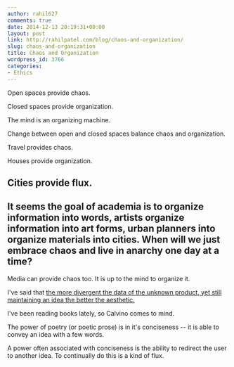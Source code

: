 ```yaml
---
author: rahil627
comments: true
date: 2014-12-13 20:19:31+00:00
layout: post
link: http://rahilpatel.com/blog/chaos-and-organization/
slug: chaos-and-organization
title: Chaos and Organization
wordpress_id: 3766
categories:
- Ethics
---
```


Open spaces provide chaos.

Closed spaces provide organization.

The mind is an organizing machine.

Change between open and closed spaces balance chaos and organization.

Travel provides chaos.

Houses provide organization.

Cities provide flux.
--

It seems the goal of academia is to organize information into words, artists organize information into art forms, urban planners into organize materials into cities. When will we just embrace chaos and live in anarchy one day at a time?
--

Media can provide chaos too. It is up to the mind to organize it.

I've said that [the more divergent the data of the unknown product, yet still maintaining an idea the better the aesthetic.](http://www.rahilpatel.com/blog/information-organization-mediums-creativity-and-experience)

I've been reading books lately, so Calvino comes to mind.

The power of poetry (or poetic prose) is in it's conciseness -- it is able to convey an idea with a few words.

A power often associated with conciseness is the ability to redirect the user to another idea. To continually do this is a kind of flux.
